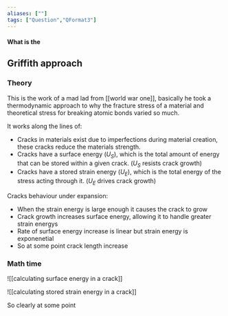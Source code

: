 ```yaml
---
aliases: [""]
tags: ["Question","QFormat3"]
---
```


#### What is the
## Griffith approach
### Theory
This is the work of a mad lad from [[world war one]], basically he took a thermodynamic approach to why the fracture stress of a material and theoretical stress for breaking atomic bonds varied so much.

It works along the lines of:
- Cracks in materials exist due to imperfections during material creation, these cracks reduce the materials strength.
- Cracks have a surface energy ($U_S$), which is the total amount of energy that can be stored within a given crack. ($U_S$ resists crack growth)
- Cracks have a stored strain energy ($U_E$), which is the total energy of the stress acting through it. ($U_E$ drives crack growth)

Cracks behaviour under expansion:
- When the strain energy is large enough it causes the crack to grow
- Crack growth increases surface energy, allowing it to handle greater strain energys
- Rate of surface energy increase is linear but strain energy is exponenetial
- So at some point crack length increase

### Math time

![[calculating surface energy in a crack]]

![[calculating stored strain energy in a crack]]

So clearly at some point 